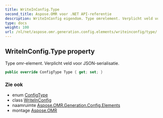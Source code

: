 ```yaml
---
title: WriteInConfig.Type
second_title: Aspose.OMR voor .NET API-referentie
description: WriteInConfig eigendom. Type omrelement. Verplicht veld voor JSONserialisatie.
type: docs
weight: 100
url: /nl/net/aspose.omr.generation.config.elements/writeinconfig/type/
---
```

## WriteInConfig.Type property

Type omr-element. Verplicht veld voor JSON-serialisatie.

```csharp
public override ConfigType Type { get; set; }
```

### Zie ook

* enum [ConfigType](../../../aspose.omr.generation.config.enums/configtype/)
* class [WriteInConfig](../)
* naamruimte [Aspose.OMR.Generation.Config.Elements](../../writeinconfig/)
* montage [Aspose.OMR](../../../)



